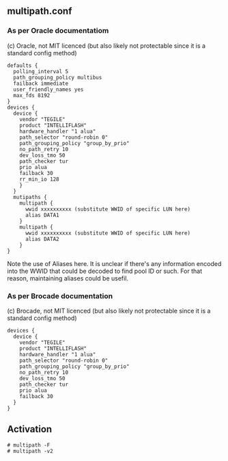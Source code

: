 
## multipath.conf

### As per Oracle documentatiom
(c) Oracle, not MIT licenced (but also likely not protectable since it is a standard config method)

```
defaults {
  polling_interval 5
  path_grouping_policy multibus
  failback immediate
  user_friendly_names yes
  max_fds 8192
}
devices {
  device {
    vendor "TEGILE"
    product "INTELLIFLASH"
    hardware_handler "1 alua"
    path_selector "round-robin 0"
    path_grouping_policy "group_by_prio"
    no_path_retry 10
    dev_loss_tmo 50
    path_checker tur
    prio alua
    failback 30
    rr_min_io 128
    }
  }
  mutipaths {
    multipath {
      wwid xxxxxxxxxx (substitute WWID of specific LUN here)
      alias DATA1
    }
    multipath {
      wwid xxxxxxxxxx (substitute WWID of specific LUN here)
      alias DATA2
    }
}
```
Note the use of Aliases here. It is unclear if there's any information encoded into the WWID that could be decoded to find pool ID or such. For that reason, maintaining aliases could be usefil.

### As per Brocade documentation

(c) Brocade, not MIT licenced (but also likely not protectable since it is a standard config method)

```
devices {
  device {
    vendor "TEGILE"
    product "INTELLIFLASH"
    hardware_handler "1 alua"
    path_selector "round-robin 0"
    path_grouping_policy "group_by_prio"
    no_path_retry 10
    dev_loss_tmo 50
    path_checker tur
    prio alua
    failback 30
  }
}
```


## Activation

```
# multipath -F
# multipath -v2
```
